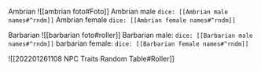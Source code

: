Ambrian
![[ambrian foto#Foto]]
Ambrian male `dice: [[Ambrian male names#^rndm]]`
Ambrian female `dice: [[Ambrian female names#^rndm]]`

Barbarian
![[barbarian foto#roller]]
Barbarian male: `dice: [[Barbarian male names#^rndm]]`
barbarian female: `dice: [[Barbarian female names#^rndm]]`

![[202201261108 NPC Traits Random Table#Roller]]